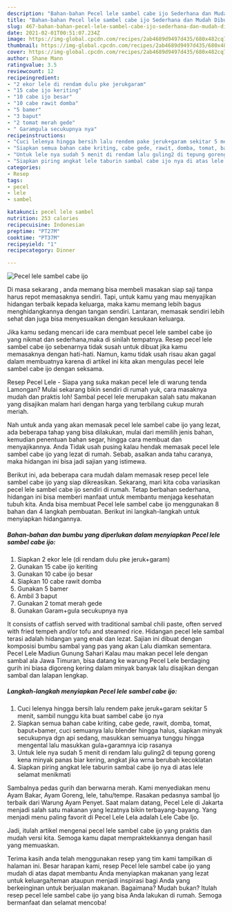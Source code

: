 ```yaml
---
description: "Bahan-bahan Pecel lele sambel cabe ijo Sederhana dan Mudah Dibuat"
title: "Bahan-bahan Pecel lele sambel cabe ijo Sederhana dan Mudah Dibuat"
slug: 467-bahan-bahan-pecel-lele-sambel-cabe-ijo-sederhana-dan-mudah-dibuat
date: 2021-02-01T00:51:07.234Z
image: https://img-global.cpcdn.com/recipes/2ab4689d9497d435/680x482cq70/pecel-lele-sambel-cabe-ijo-foto-resep-utama.jpg
thumbnail: https://img-global.cpcdn.com/recipes/2ab4689d9497d435/680x482cq70/pecel-lele-sambel-cabe-ijo-foto-resep-utama.jpg
cover: https://img-global.cpcdn.com/recipes/2ab4689d9497d435/680x482cq70/pecel-lele-sambel-cabe-ijo-foto-resep-utama.jpg
author: Shane Mann
ratingvalue: 3.5
reviewcount: 12
recipeingredient:
- "2 ekor lele di rendam dulu pke jerukgaram"
- "15 cabe ijo keriting"
- "10 cabe ijo besar"
- "10 cabe rawit domba"
- "5 bamer"
- "3 baput"
- "2 tomat merah gede"
- " Garamgula secukupnya nya"
recipeinstructions:
- "Cuci lelenya hingga bersih lalu rendem pake jeruk+garam sekitar 5 menit, sambil nunggu kita buat sambel cabe ijo nya"
- "Siapkan semua bahan cabe kriting, cabe gede, rawit, domba, tomat, baput+bamer, cuci semuanya lalu blender hingga halus, siapkan minyak secukupnya dgn api sedang, masukkan semuanya tunggu hingga mengental lalu masukkan gula+garamnya icip rasanya"
- "Untuk lele nya sudah 5 menit di rendam lalu guling2 di tepung goreng kena minyak panas biar kering, angkat jika wrna berubah kecoklatan"
- "Siapkan piring angkat lele taburin sambal cabe ijo nya di atas lele selamat menikmati"
categories:
- Resep
tags:
- pecel
- lele
- sambel

katakunci: pecel lele sambel 
nutrition: 253 calories
recipecuisine: Indonesian
preptime: "PT27M"
cooktime: "PT37M"
recipeyield: "1"
recipecategory: Dinner

---
```



![Pecel lele sambel cabe ijo](https://img-global.cpcdn.com/recipes/2ab4689d9497d435/680x482cq70/pecel-lele-sambel-cabe-ijo-foto-resep-utama.jpg)

Di masa  sekarang , anda memang bisa membeli masakan siap saji tanpa harus repot memasaknya sendiri. Tapi, untuk kamu yang mau menyajikan hidangan terbaik kepada keluarga, maka kamu memang lebih bagus menghidangkannya dengan tangan sendiri. Lantaran, memasak sendiri lebih sehat dan juga bisa menyesuaikan dengan kesukaan keluarga.

Jika kamu sedang mencari ide cara membuat pecel lele sambel cabe ijo yang nikmat dan sederhana,maka di sinilah tempatnya. Resep pecel lele sambel cabe ijo  sebenarnya tidak susah untuk dibuat jika kamu memasaknya dengan hati-hati. Namun, kamu tidak usah risau akan gagal dalam membuatnya 
karena di artikel ini kita akan mengulas pecel lele sambel cabe ijo dengan seksama.  

Resep Pecel Lele - Siapa yang suka makan pecel lele di warung tenda Lamongan? Mulai sekarang bikin sendiri di rumah yuk, cara masaknya mudah dan praktis loh! Sambal pecel lele merupakan salah satu makanan yang disajikan malam hari dengan harga yang terbilang cukup murah meriah.

Nah untuk anda yang akan memasak pecel lele sambel cabe ijo yang lezat, ada beberapa tahap yang bisa dilakukan, mulai dari memilih jenis bahan, kemudian penentuan bahan segar, hingga cara membuat dan menyajikannya. Anda Tidak usah pusing kalau hendak memasak pecel lele sambel cabe ijo yang lezat di rumah. Sebab, asalkan anda  tahu caranya, maka hidangan ini bisa jadi sajian yang istimewa.

Berikut ini, ada beberapa cara mudah dalam memasak resep pecel lele sambel cabe ijo yang siap dikreasikan. Sekarang, mari kita coba variasikan pecel lele sambel cabe ijo sendiri di rumah. Tetap berbahan sederhana, hidangan ini bisa memberi manfaat untuk membantu menjaga kesehatan tubuh kita. Anda bisa membuat Pecel lele sambel cabe ijo menggunakan 8 bahan dan 4 langkah pembuatan. Berikut ini langkah-langkah untuk menyiapkan hidangannya.

<!--inarticleads1-->

##### Bahan-bahan dan bumbu yang diperlukan dalam menyiapkan Pecel lele sambel cabe ijo:

1. Siapkan 2 ekor lele (di rendam dulu pke jeruk+garam)
1. Gunakan 15 cabe ijo keriting
1. Gunakan 10 cabe ijo besar
1. Siapkan 10 cabe rawit domba
1. Gunakan 5 bamer
1. Ambil 3 baput
1. Gunakan 2 tomat merah gede
1. Gunakan  Garam+gula secukupnya nya


It consists of catfish served with traditional sambal chili paste, often served with fried tempeh and/or tofu and steamed rice. Hidangan pecel lele sambal terasi adalah hidangan yang enak dan lezat. Sajian ini dibuat dengan komposisi bumbu sambal yang pas yang akan Lalu diamkan sementara. Pecel Lele Madiun Gunung Sahari Kalau mau makan pecel lele dengan sambal ala Jawa Timuran, bisa datang ke warung Pecel Lele berdaging gurih ini biasa digoreng kering dalam minyak banyak lalu disajikan dengan sambal dan lalapan lengkap. 

<!--inarticleads2-->

##### Langkah-langkah menyiapkan Pecel lele sambel cabe ijo:

1. Cuci lelenya hingga bersih lalu rendem pake jeruk+garam sekitar 5 menit, sambil nunggu kita buat sambel cabe ijo nya
1. Siapkan semua bahan cabe kriting, cabe gede, rawit, domba, tomat, baput+bamer, cuci semuanya lalu blender hingga halus, siapkan minyak secukupnya dgn api sedang, masukkan semuanya tunggu hingga mengental lalu masukkan gula+garamnya icip rasanya
1. Untuk lele nya sudah 5 menit di rendam lalu guling2 di tepung goreng kena minyak panas biar kering, angkat jika wrna berubah kecoklatan
1. Siapkan piring angkat lele taburin sambal cabe ijo nya di atas lele selamat menikmati


Sambalnya pedas gurih dan berwarna merah. Kami menyediakan menu Ayam Bakar, Ayam Goreng, lele, tahu/tempe. Rasakan pedasnya sambal Ijo terbaik dari Warung Ayam Penyet. Saat malam datang, Pecel Lele di Jakarta menjadi salah satu makanan yang lezatnya bikin terbayang-bayang. Yang menjadi menu paling favorit di Pecel Lele Lela adalah Lele Cabe Ijo. 

Jadi, itulah artikel mengenai  pecel lele sambel cabe ijo  yang praktis dan mudah versi kita. Semoga kamu dapat mempraktekkannya dengan hasil yang memuaskan. 

Terima kasih anda telah menggunakan resep yang tim kami tampilkan di halaman ini. Besar harapan kami, resep  Pecel lele sambel cabe ijo yang mudah di atas dapat membantu Anda menyiapkan makanan yang lezat untuk keluarga/teman ataupun menjadi inspirasi bagi Anda yang berkeinginan untuk berjualan makanan. Bagaimana? Mudah bukan? Itulah resep pecel lele sambel cabe ijo yang bisa Anda lakukan di rumah. Semoga bermanfaat dan selamat mencoba!

